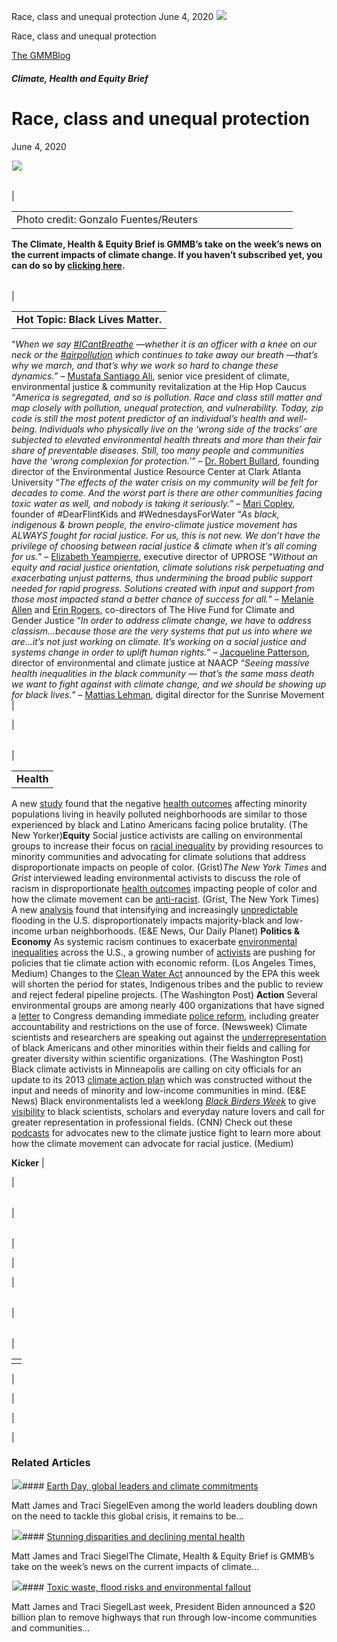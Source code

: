 



Race, class and unequal protection
June 4, 2020
![](data:image/gif;base64,R0lGODlhAQABAAAAACH5BAEKAAEALAAAAAABAAEAAAICTAEAOw==)![](https://www.gmmb.com/wp-content/uploads/2020/11/5a83a2e7-223b-4cca-8f92-c4778bd7cb50.png)



Race, class and unequal protection





 [The GMMBlog](/blog/)



##### Climate, Health and Equity Brief

 Race, class and unequal protection
==================================


June 4, 2020



![](data:image/gif;base64,R0lGODlhAQABAAAAACH5BAEKAAEALAAAAAABAAEAAAICTAEAOw==)![](https://www.gmmb.com/wp-content/uploads/2020/11/5a83a2e7-223b-4cca-8f92-c4778bd7cb50-552x542.png) 




|  |  |  |  |  |  |  |  |  |  |  |
| --- | --- | --- | --- | --- | --- | --- | --- | --- | --- | --- |
| 

|  |  |  |  |  |  |  |  |  |  |
| --- | --- | --- | --- | --- | --- | --- | --- | --- | --- |
| Photo credit: Gonzalo Fuentes/Reuters
**The Climate, Health & Equity Brief is GMMB’s take on the week’s news on the current impacts of climate change. If you haven’t subscribed yet, you can do so by [clicking here](https://mailchimp.us4.list-manage.com/subscribe?u=f2f8c4bdabe1a2a83f914e813&id=4a13a601e2).**

|  |  |
| --- | --- |
| 

|  |
| --- |
| **Hot Topic: Black Lives Matter.** 
“*When we say [#ICantBreathe](https://urldefense.proofpoint.com/v2/url?u=https-3A__mailchimp.us4.list-2Dmanage.com_track_click-3Fu-3Df2f8c4bdabe1a2a83f914e813-26id-3D3614211207-26e-3D584636d9e9&d=DwMFaQ&c=9wxE0DgWbPxd1HCzjwN8Eaww1--ViDajIU4RXCxgSXE&r=u-JAsNBuB-liQcDFak7s9SqXyZ28F-6vrCxGWEE3xA4&m=ZIyVrhmx496O1sw95c6K8FArbdLkmjC3wUEL81DDQws&s=nw98xSqpkV6LpVxzBNfEziKbMS45_okXSgE-41jaLV8&e=) —whether it is an officer with a knee on our neck or the [#airpollution](https://urldefense.proofpoint.com/v2/url?u=https-3A__mailchimp.us4.list-2Dmanage.com_track_click-3Fu-3Df2f8c4bdabe1a2a83f914e813-26id-3Dd438f0f69b-26e-3D584636d9e9&d=DwMFaQ&c=9wxE0DgWbPxd1HCzjwN8Eaww1--ViDajIU4RXCxgSXE&r=u-JAsNBuB-liQcDFak7s9SqXyZ28F-6vrCxGWEE3xA4&m=ZIyVrhmx496O1sw95c6K8FArbdLkmjC3wUEL81DDQws&s=aH9xpVZdlnAlTKU-UHqDOoeyTY7aOOF22RUkNufLmGw&e=) which continues to take away our breath —that’s why we march, and that’s why we work so hard to change these dynamics.*” – [Mustafa Santiago Ali](https://urldefense.proofpoint.com/v2/url?u=https-3A__mailchimp.us4.list-2Dmanage.com_track_click-3Fu-3Df2f8c4bdabe1a2a83f914e813-26id-3D2bc4ee883a-26e-3D584636d9e9&d=DwMFaQ&c=9wxE0DgWbPxd1HCzjwN8Eaww1--ViDajIU4RXCxgSXE&r=u-JAsNBuB-liQcDFak7s9SqXyZ28F-6vrCxGWEE3xA4&m=ZIyVrhmx496O1sw95c6K8FArbdLkmjC3wUEL81DDQws&s=iwN7uvtHRuTzD-wXdRO9j5s4_wz0ylVHsoTlB0wrwqY&e= "https://urldefense.proofpoint.com/v2/url?u=https-3A__mailchimp.us4.list-2Dmanage.com_track_click-3Fu-3Df2f8c4bdabe1a2a83f914e813-26id-3D2bc4ee883a-26e-3D584636d9e9&d=DwMFaQ&c=9wxE0DgWbPxd1HCzjwN8Eaww1--ViDajIU4RXCxgSXE&r=u-JAsNBuB-liQcDFak7s9SqXyZ28F-6vrCxGWEE3xA4&m=ZIyVrhmx496O1sw95c6K8FArbdLkmjC3wUEL81DDQws&s=iwN7uvtHRuTzD-wXdRO9j5s4_wz0ylVHsoTlB0wrwqY&e="), senior vice president of climate, environmental justice & community revitalization at the Hip Hop Caucus
“*America is segregated, and so is pollution. Race and class still matter and map closely with pollution, unequal protection, and vulnerability. Today, zip code is still the most potent predictor of an individual’s health and well-being. Individuals who physically live on the ‘wrong side of the tracks’ are subjected to elevated environmental health threats and more than their fair share of preventable diseases. Still, too many people and communities have the ‘wrong complexion for protection.*’” – [Dr. Robert Bullard](https://urldefense.proofpoint.com/v2/url?u=https-3A__mailchimp.us4.list-2Dmanage.com_track_click-3Fu-3Df2f8c4bdabe1a2a83f914e813-26id-3D8596e3c9df-26e-3D584636d9e9&d=DwMFaQ&c=9wxE0DgWbPxd1HCzjwN8Eaww1--ViDajIU4RXCxgSXE&r=u-JAsNBuB-liQcDFak7s9SqXyZ28F-6vrCxGWEE3xA4&m=ZIyVrhmx496O1sw95c6K8FArbdLkmjC3wUEL81DDQws&s=W-s8W9UpYniQOA3C88ijrYi-dX5HyRkN7K3Or4BHyXc&e=), founding director of the Environmental Justice Resource Center at Clark Atlanta University
“*The effects of the water crisis on my community will be felt for decades to come. And the worst part is there are other communities facing toxic water as well, and nobody is taking it seriously.*” – [Mari Copley](https://urldefense.proofpoint.com/v2/url?u=https-3A__mailchimp.us4.list-2Dmanage.com_track_click-3Fu-3Df2f8c4bdabe1a2a83f914e813-26id-3D1e82048c9e-26e-3D584636d9e9&d=DwMFaQ&c=9wxE0DgWbPxd1HCzjwN8Eaww1--ViDajIU4RXCxgSXE&r=u-JAsNBuB-liQcDFak7s9SqXyZ28F-6vrCxGWEE3xA4&m=ZIyVrhmx496O1sw95c6K8FArbdLkmjC3wUEL81DDQws&s=wE_OqQqmefXzHSFSUm5QU7O81QlZLWWAEiAKFaSUBhw&e=), founder of #DearFlintKids and #WednesdaysForWater
“*As black, indigenous & brown people, the enviro-climate justice movement has ALWAYS fought for racial justice. For us, this is not new. We don’t have the privilege of choosing between racial justice & climate when it’s all coming for us.*” – [Elizabeth Yeampierre](https://urldefense.proofpoint.com/v2/url?u=https-3A__mailchimp.us4.list-2Dmanage.com_track_click-3Fu-3Df2f8c4bdabe1a2a83f914e813-26id-3D702bfad80a-26e-3D584636d9e9&d=DwMFaQ&c=9wxE0DgWbPxd1HCzjwN8Eaww1--ViDajIU4RXCxgSXE&r=u-JAsNBuB-liQcDFak7s9SqXyZ28F-6vrCxGWEE3xA4&m=ZIyVrhmx496O1sw95c6K8FArbdLkmjC3wUEL81DDQws&s=u6sPglxMhT3QGaU3wgB9HBPm__v8JCXMUxUdWXg6dds&e=), executive director of UPROSE
“*Without an equity and racial justice orientation, climate solutions risk perpetuating and exacerbating unjust patterns, thus undermining the broad public support needed for rapid progress. Solutions created with input and support from those most impacted stand a better chance of success for all.*” – [Melanie Allen](https://urldefense.proofpoint.com/v2/url?u=https-3A__mailchimp.us4.list-2Dmanage.com_track_click-3Fu-3Df2f8c4bdabe1a2a83f914e813-26id-3Ddf4bf09b9c-26e-3D584636d9e9&d=DwMFaQ&c=9wxE0DgWbPxd1HCzjwN8Eaww1--ViDajIU4RXCxgSXE&r=u-JAsNBuB-liQcDFak7s9SqXyZ28F-6vrCxGWEE3xA4&m=ZIyVrhmx496O1sw95c6K8FArbdLkmjC3wUEL81DDQws&s=NieaAO_97zHp-4H_suk8btlmBAJV9Pn73JxgYrDCQYw&e=) and [Erin Rogers](https://urldefense.proofpoint.com/v2/url?u=https-3A__mailchimp.us4.list-2Dmanage.com_track_click-3Fu-3Df2f8c4bdabe1a2a83f914e813-26id-3D66ab9604e0-26e-3D584636d9e9&d=DwMFaQ&c=9wxE0DgWbPxd1HCzjwN8Eaww1--ViDajIU4RXCxgSXE&r=u-JAsNBuB-liQcDFak7s9SqXyZ28F-6vrCxGWEE3xA4&m=ZIyVrhmx496O1sw95c6K8FArbdLkmjC3wUEL81DDQws&s=KaQLpCRWkp1cuV0ErlczGcnuHtgYbicX-NSKv1YEmD0&e=), co-directors of The Hive Fund for Climate and Gender Justice
“*In order to address climate change, we have to address classism…because those are the very systems that put us into where we are…it’s not just working on climate. It’s working on a social justice and systems change in order to uplift human rights.*” – [Jacqueline Patterson](https://urldefense.proofpoint.com/v2/url?u=https-3A__mailchimp.us4.list-2Dmanage.com_track_click-3Fu-3Df2f8c4bdabe1a2a83f914e813-26id-3Db0dc202a50-26e-3D584636d9e9&d=DwMFaQ&c=9wxE0DgWbPxd1HCzjwN8Eaww1--ViDajIU4RXCxgSXE&r=u-JAsNBuB-liQcDFak7s9SqXyZ28F-6vrCxGWEE3xA4&m=ZIyVrhmx496O1sw95c6K8FArbdLkmjC3wUEL81DDQws&s=YA-JeUGaETR7yNk4UV2GrqMeZ7ycu0elJs8TO9x-g4g&e=), director of environmental and climate justice at NAACP
“*Seeing massive health inequalities in the black community — that’s the same mass death we want to fight against with climate change, and we should be showing up for black lives.*” – [Mattias Lehman](https://urldefense.proofpoint.com/v2/url?u=https-3A__mailchimp.us4.list-2Dmanage.com_track_click-3Fu-3Df2f8c4bdabe1a2a83f914e813-26id-3Da31745a79b-26e-3D584636d9e9&d=DwMFaQ&c=9wxE0DgWbPxd1HCzjwN8Eaww1--ViDajIU4RXCxgSXE&r=u-JAsNBuB-liQcDFak7s9SqXyZ28F-6vrCxGWEE3xA4&m=ZIyVrhmx496O1sw95c6K8FArbdLkmjC3wUEL81DDQws&s=EU_dorJeQbpaeGEat7umgJ7-Xd6k1VcpLtZtMtTvuR4&e=), digital director for the Sunrise Movement |

 |



|  |  |
| --- | --- |
| 

|  |
| --- |
| **Health**
A new [study](https://urldefense.proofpoint.com/v2/url?u=https-3A__mailchimp.us4.list-2Dmanage.com_track_click-3Fu-3Df2f8c4bdabe1a2a83f914e813-26id-3D1d0c9fe674-26e-3D584636d9e9&d=DwMFaQ&c=9wxE0DgWbPxd1HCzjwN8Eaww1--ViDajIU4RXCxgSXE&r=u-JAsNBuB-liQcDFak7s9SqXyZ28F-6vrCxGWEE3xA4&m=ZIyVrhmx496O1sw95c6K8FArbdLkmjC3wUEL81DDQws&s=bsTi6e7hKoaDliSn7JIHyYUoZEgwbh0e-14fI2cHBQ4&e=) found that the negative [health outcomes](https://urldefense.proofpoint.com/v2/url?u=https-3A__mailchimp.us4.list-2Dmanage.com_track_click-3Fu-3Df2f8c4bdabe1a2a83f914e813-26id-3Dbfd2c02b75-26e-3D584636d9e9&d=DwMFaQ&c=9wxE0DgWbPxd1HCzjwN8Eaww1--ViDajIU4RXCxgSXE&r=u-JAsNBuB-liQcDFak7s9SqXyZ28F-6vrCxGWEE3xA4&m=ZIyVrhmx496O1sw95c6K8FArbdLkmjC3wUEL81DDQws&s=9jUG90QvBQaTHeQPPnDIBJF_qWCXXDGGmpWF1mNzOfc&e=) affecting minority populations living in heavily polluted neighborhoods are similar to those experienced by black and Latino Americans facing police brutality. (The New Yorker)**Equity**
Social justice activists are calling on environmental groups to increase their focus on [racial inequality](https://urldefense.proofpoint.com/v2/url?u=https-3A__mailchimp.us4.list-2Dmanage.com_track_click-3Fu-3Df2f8c4bdabe1a2a83f914e813-26id-3Dbb162877b5-26e-3D584636d9e9&d=DwMFaQ&c=9wxE0DgWbPxd1HCzjwN8Eaww1--ViDajIU4RXCxgSXE&r=u-JAsNBuB-liQcDFak7s9SqXyZ28F-6vrCxGWEE3xA4&m=ZIyVrhmx496O1sw95c6K8FArbdLkmjC3wUEL81DDQws&s=WizFf0gdTeMXmfIQF0oShVrTngEWwn4NI0CLlUBw2hg&e=) by providing resources to minority communities and advocating for climate solutions that address disproportionate impacts on people of color. (Grist)*The New York Times* and *Grist* interviewed leading environmental activists to discuss the role of racism in disproportionate [health outcomes](https://urldefense.proofpoint.com/v2/url?u=https-3A__mailchimp.us4.list-2Dmanage.com_track_click-3Fu-3Df2f8c4bdabe1a2a83f914e813-26id-3Db77728d0a8-26e-3D584636d9e9&d=DwMFaQ&c=9wxE0DgWbPxd1HCzjwN8Eaww1--ViDajIU4RXCxgSXE&r=u-JAsNBuB-liQcDFak7s9SqXyZ28F-6vrCxGWEE3xA4&m=ZIyVrhmx496O1sw95c6K8FArbdLkmjC3wUEL81DDQws&s=5ViaRHdSOVkusHNxm4Y_i0hV75lrnMGc6vqvtHgF-2M&e=) impacting people of color and how the climate movement can be [anti-racist](https://urldefense.proofpoint.com/v2/url?u=https-3A__mailchimp.us4.list-2Dmanage.com_track_click-3Fu-3Df2f8c4bdabe1a2a83f914e813-26id-3D528430d18c-26e-3D584636d9e9&d=DwMFaQ&c=9wxE0DgWbPxd1HCzjwN8Eaww1--ViDajIU4RXCxgSXE&r=u-JAsNBuB-liQcDFak7s9SqXyZ28F-6vrCxGWEE3xA4&m=ZIyVrhmx496O1sw95c6K8FArbdLkmjC3wUEL81DDQws&s=G_fUBujh2KaoqEFDAIwh70a0pgviL8ROzzGYX0x9NUs&e=). (Grist, The New York Times)
A new [analysis](https://urldefense.proofpoint.com/v2/url?u=https-3A__mailchimp.us4.list-2Dmanage.com_track_click-3Fu-3Df2f8c4bdabe1a2a83f914e813-26id-3D5b8401351d-26e-3D584636d9e9&d=DwMFaQ&c=9wxE0DgWbPxd1HCzjwN8Eaww1--ViDajIU4RXCxgSXE&r=u-JAsNBuB-liQcDFak7s9SqXyZ28F-6vrCxGWEE3xA4&m=ZIyVrhmx496O1sw95c6K8FArbdLkmjC3wUEL81DDQws&s=AtJmJ8SCXnA-w234UGgyT1hdTpIst49SMT1yUNJ-oQQ&e=) found that intensifying and increasingly [unpredictable](https://urldefense.proofpoint.com/v2/url?u=https-3A__mailchimp.us4.list-2Dmanage.com_track_click-3Fu-3Df2f8c4bdabe1a2a83f914e813-26id-3D39a28b07f0-26e-3D584636d9e9&d=DwMFaQ&c=9wxE0DgWbPxd1HCzjwN8Eaww1--ViDajIU4RXCxgSXE&r=u-JAsNBuB-liQcDFak7s9SqXyZ28F-6vrCxGWEE3xA4&m=ZIyVrhmx496O1sw95c6K8FArbdLkmjC3wUEL81DDQws&s=DZ00yv_654-3ANtVPyRfgJcht7UrlN22AFQaNIYq7_w&e=) flooding in the U.S. disproportionately impacts majority-black and low-income urban neighborhoods. (E&E News, Our Daily Planet)
**Politics & Economy**
As systemic racism continues to exacerbate [environmental inequalities](https://urldefense.proofpoint.com/v2/url?u=https-3A__mailchimp.us4.list-2Dmanage.com_track_click-3Fu-3Df2f8c4bdabe1a2a83f914e813-26id-3Df0eddc8dc4-26e-3D584636d9e9&d=DwMFaQ&c=9wxE0DgWbPxd1HCzjwN8Eaww1--ViDajIU4RXCxgSXE&r=u-JAsNBuB-liQcDFak7s9SqXyZ28F-6vrCxGWEE3xA4&m=ZIyVrhmx496O1sw95c6K8FArbdLkmjC3wUEL81DDQws&s=qgYUlLRf42RhXRldej44HFPOTEomoBygwubceLkR9n4&e=) across the U.S., a growing number of [activists](https://urldefense.proofpoint.com/v2/url?u=https-3A__mailchimp.us4.list-2Dmanage.com_track_click-3Fu-3Df2f8c4bdabe1a2a83f914e813-26id-3Daf768fdb38-26e-3D584636d9e9&d=DwMFaQ&c=9wxE0DgWbPxd1HCzjwN8Eaww1--ViDajIU4RXCxgSXE&r=u-JAsNBuB-liQcDFak7s9SqXyZ28F-6vrCxGWEE3xA4&m=ZIyVrhmx496O1sw95c6K8FArbdLkmjC3wUEL81DDQws&s=KuGcU5T6XqS21Mmw6uqMHlQrz_M9J6lZfneYsCMxrrs&e=) are pushing for policies that tie climate action with economic reform. (Los Angeles Times, Medium)
Changes to the [Clean Water Act](https://urldefense.proofpoint.com/v2/url?u=https-3A__mailchimp.us4.list-2Dmanage.com_track_click-3Fu-3Df2f8c4bdabe1a2a83f914e813-26id-3D7776223e66-26e-3D584636d9e9&d=DwMFaQ&c=9wxE0DgWbPxd1HCzjwN8Eaww1--ViDajIU4RXCxgSXE&r=u-JAsNBuB-liQcDFak7s9SqXyZ28F-6vrCxGWEE3xA4&m=ZIyVrhmx496O1sw95c6K8FArbdLkmjC3wUEL81DDQws&s=RZMoaG_CKfeZqh6cbjV3xCUJp3oPr3LOsXRRqfbSQe0&e=) announced by the EPA this week will shorten the period for states, Indigenous tribes and the public to review and reject federal pipeline projects. (The Washington Post)
**Action**
Several environmental groups are among nearly 400 organizations that have signed a [letter](https://urldefense.proofpoint.com/v2/url?u=https-3A__mailchimp.us4.list-2Dmanage.com_track_click-3Fu-3Df2f8c4bdabe1a2a83f914e813-26id-3Ded250d41ba-26e-3D584636d9e9&d=DwMFaQ&c=9wxE0DgWbPxd1HCzjwN8Eaww1--ViDajIU4RXCxgSXE&r=u-JAsNBuB-liQcDFak7s9SqXyZ28F-6vrCxGWEE3xA4&m=ZIyVrhmx496O1sw95c6K8FArbdLkmjC3wUEL81DDQws&s=N25qrzU69oA5hduaW3WrzX7mEDIzt1YtLNoKNrw9FUA&e=) to Congress demanding immediate [police reform](https://urldefense.proofpoint.com/v2/url?u=https-3A__mailchimp.us4.list-2Dmanage.com_track_click-3Fu-3Df2f8c4bdabe1a2a83f914e813-26id-3Dfa4c6a24a9-26e-3D584636d9e9&d=DwMFaQ&c=9wxE0DgWbPxd1HCzjwN8Eaww1--ViDajIU4RXCxgSXE&r=u-JAsNBuB-liQcDFak7s9SqXyZ28F-6vrCxGWEE3xA4&m=ZIyVrhmx496O1sw95c6K8FArbdLkmjC3wUEL81DDQws&s=cLrCGmtl16P1lDbZNH6LHg3GUZD9bpaXqrXb3QxKnZQ&e=), including greater accountability and restrictions on the use of force. (Newsweek)
Climate scientists and researchers are speaking out against the [underrepresentation](https://urldefense.proofpoint.com/v2/url?u=https-3A__mailchimp.us4.list-2Dmanage.com_track_click-3Fu-3Df2f8c4bdabe1a2a83f914e813-26id-3D30a018bcbb-26e-3D584636d9e9&d=DwMFaQ&c=9wxE0DgWbPxd1HCzjwN8Eaww1--ViDajIU4RXCxgSXE&r=u-JAsNBuB-liQcDFak7s9SqXyZ28F-6vrCxGWEE3xA4&m=ZIyVrhmx496O1sw95c6K8FArbdLkmjC3wUEL81DDQws&s=Na51XdYhptZlHtcMiJcod2peb_Lv2cTixmmUnJ6WmWA&e=) of black Americans and other minorities within their fields and calling for greater diversity within scientific organizations. (The Washington Post)
Black climate activists in Minneapolis are calling on city officials for an update to its 2013 [climate action plan](https://urldefense.proofpoint.com/v2/url?u=https-3A__mailchimp.us4.list-2Dmanage.com_track_click-3Fu-3Df2f8c4bdabe1a2a83f914e813-26id-3D4eb7d02f1b-26e-3D584636d9e9&d=DwMFaQ&c=9wxE0DgWbPxd1HCzjwN8Eaww1--ViDajIU4RXCxgSXE&r=u-JAsNBuB-liQcDFak7s9SqXyZ28F-6vrCxGWEE3xA4&m=ZIyVrhmx496O1sw95c6K8FArbdLkmjC3wUEL81DDQws&s=Z9gtDK_rmONRqETIXY3SvOOdVs6E2ja2C7HLx-Ij5us&e=) which was constructed without the input and needs of minority and low-income communities in mind. (E&E News)
Black environmentalists led a weeklong [*Black Birders Week*](https://urldefense.proofpoint.com/v2/url?u=https-3A__mailchimp.us4.list-2Dmanage.com_track_click-3Fu-3Df2f8c4bdabe1a2a83f914e813-26id-3Dc70e9f1f6e-26e-3D584636d9e9&d=DwMFaQ&c=9wxE0DgWbPxd1HCzjwN8Eaww1--ViDajIU4RXCxgSXE&r=u-JAsNBuB-liQcDFak7s9SqXyZ28F-6vrCxGWEE3xA4&m=ZIyVrhmx496O1sw95c6K8FArbdLkmjC3wUEL81DDQws&s=ORyqHXAYzt-eZfOeszq6W8-4e58DqfFprDHy_z7GOhQ&e=) to give [visibility](https://urldefense.proofpoint.com/v2/url?u=https-3A__mailchimp.us4.list-2Dmanage.com_track_click-3Fu-3Df2f8c4bdabe1a2a83f914e813-26id-3Daa93bc98a6-26e-3D584636d9e9&d=DwMFaQ&c=9wxE0DgWbPxd1HCzjwN8Eaww1--ViDajIU4RXCxgSXE&r=u-JAsNBuB-liQcDFak7s9SqXyZ28F-6vrCxGWEE3xA4&m=ZIyVrhmx496O1sw95c6K8FArbdLkmjC3wUEL81DDQws&s=3G-cDcmfj21tXBZqozmVsuBJkHnPdlYVvEpwQ5TDcbM&e=) to black scientists, scholars and everyday nature lovers and call for greater representation in professional fields. (CNN)
Check out these [podcasts](https://urldefense.proofpoint.com/v2/url?u=https-3A__mailchimp.us4.list-2Dmanage.com_track_click-3Fu-3Df2f8c4bdabe1a2a83f914e813-26id-3Ded8c06d5c3-26e-3D584636d9e9&d=DwMFaQ&c=9wxE0DgWbPxd1HCzjwN8Eaww1--ViDajIU4RXCxgSXE&r=u-JAsNBuB-liQcDFak7s9SqXyZ28F-6vrCxGWEE3xA4&m=ZIyVrhmx496O1sw95c6K8FArbdLkmjC3wUEL81DDQws&s=3i0kqjG0ZYCknxvF8JkpPLuHIHzhoHMSJuA6A7FiYME&e=) for advocates new to the climate justice fight to learn more about how the climate movement can advocate for racial justice. (Medium)


**Kicker** |

 |



|  |  |
| --- | --- |
| 

|  |
| --- |
| 

 |

 |



|  |  |  |
| --- | --- | --- |
| 

|  |  |
| --- | --- |
| 

|  |
| --- |
|  |

 |

 |

 |

 |









### Related Articles

![](data:image/gif;base64,R0lGODlhAQABAAAAACH5BAEKAAEALAAAAAABAAEAAAICTAEAOw==)![](https://www.gmmb.com/wp-content/uploads/2021/04/b5197d82-9fb4-4c84-a8d9-e468348c4c67-380x200.jpg)#### [Earth Day, global leaders and climate commitments](https://www.gmmb.com/news/earth-day-global-leaders-and-climate-commitments/)

Matt James and Traci SiegelEven among the world leaders doubling down on the need to tackle this global crisis, it remains to be…

![](data:image/gif;base64,R0lGODlhAQABAAAAACH5BAEKAAEALAAAAAABAAEAAAICTAEAOw==)![](https://www.gmmb.com/wp-content/uploads/2021/04/4.16header-380x200.png)#### [Stunning disparities and declining mental health](https://www.gmmb.com/news/stunning-disparities-and-declining-mental-health/)

Matt James and Traci SiegelThe Climate, Health & Equity Brief is GMMB’s take on the week’s news on the current impacts of climate…

![](data:image/gif;base64,R0lGODlhAQABAAAAACH5BAEKAAEALAAAAAABAAEAAAICTAEAOw==)![](https://www.gmmb.com/wp-content/uploads/2021/04/Picture1-380x200.jpg)#### [Toxic waste, flood risks and environmental fallout](https://www.gmmb.com/news/toxic-waste-flood-risks-and-environmental-fallout/)

Matt James and Traci SiegelLast week, President Biden announced a $20 billion plan to remove highways that run through low-income communities and communities…




